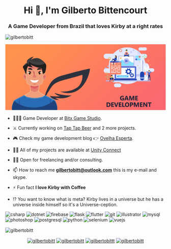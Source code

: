 <h1 align="center">Hi 👋, I'm Gilberto Bittencourt</h1>
<h3 align="center">A Game Developer from Brazil that loves Kirby at a right rates</h3>
<p align="left"> <img src="https://komarev.com/ghpvc/?username=gilbertobitt" alt="gilbertobitt" /> </p>

<img title="cover" src="/cover_590x242.png" alt="d" width="767" data-align="center"></center>

- 👨🏻‍💻 Game Developer at <u>Bitx Game Studio</u>.

- ⚔️ Currently working on [Tap Tap Beer](https://play.google.com/store/apps/details?id=com.byaliens.bitx.taptapbeer&hl=en_US) and 2 more projects.

- 🎮 Check my game development blog 👉 [Ovelha Esperta](http://www.ovelhaesperta.com.br/).

- 👨‍💻 All of my projects are available at [Unity Connect](https://connect.unity.com/u/gilberto-bittencourt-1)

- 🧙🏻 Open for freelancing and/or consulting.

- 📫 How to reach me **gilbertobitt@outlook.com** this is my e-mail and skype.

- ⚡ Fun fact **I love Kirby with Coffee**

- ⁉️ You want to know what is meta? Kirby lives in a universe but he has a universe inside himself so it's a Universe-ception.

<p align="left"><img src="https://devicons.github.io/devicon/devicon.git/icons/csharp/csharp-original.svg" alt="csharp" width="40" height="40"/> <img src="https://devicons.github.io/devicon/devicon.git/icons/dot-net/dot-net-original-wordmark.svg" alt="dotnet" width="40" height="40"/> <img src="https://www.vectorlogo.zone/logos/firebase/firebase-icon.svg" alt="firebase" width="40" height="40"/> <img src="https://www.vectorlogo.zone/logos/pocoo_flask/pocoo_flask-icon.svg" alt="flask" width="40" height="40"/> <img src="https://www.vectorlogo.zone/logos/flutterio/flutterio-icon.svg" alt="flutter" width="40" height="40"/> <img src="https://www.vectorlogo.zone/logos/git-scm/git-scm-icon.svg" alt="git" width="40" height="40"/> <img src="https://www.vectorlogo.zone/logos/adobe_illustrator/adobe_illustrator-icon.svg" alt="illustrator" width="40" height="40"/> <img src="https://devicons.github.io/devicon/devicon.git/icons/mysql/mysql-original-wordmark.svg" alt="mysql" width="40" height="40"/> <img src="https://devicons.github.io/devicon/devicon.git/icons/photoshop/photoshop-plain.svg" alt="photoshop" width="40" height="40"/> <img src="https://devicons.github.io/devicon/devicon.git/icons/postgresql/postgresql-original-wordmark.svg" alt="postgresql" width="40" height="40"/> <img src="https://devicons.github.io/devicon/devicon.git/icons/python/python-original.svg" alt="python" width="40" height="40"/> <img src="https://i.ibb.co/9T29DD0/selenium.png" alt="selenium" width="40" height="40"/> <img src="https://devicons.github.io/devicon/devicon.git/icons/vuejs/vuejs-original-wordmark.svg" alt="vuejs" width="40" height="40"/></p>

<p><img align="center" src="https://github-readme-stats.vercel.app/api/top-langs/?username=gilbertobitt&layout=compact&hide=html" alt="gilbertobitt" /></p>

<p align="center">
<a href="https://twitter.com/gilbertobitt" target="blank"><img align="center" src="https://cdn.jsdelivr.net/npm/simple-icons@3.0.1/icons/twitter.svg" alt="gilbertobitt" height="30" width="30" /></a>
<a href="https://linkedin.com/in/gilbertobitt" target="blank"><img align="center" src="https://cdn.jsdelivr.net/npm/simple-icons@3.0.1/icons/linkedin.svg" alt="gilbertobitt" height="30" width="30" /></a>
<a href="https://fb.com/gilbertobittt" target="blank"><img align="center" src="https://cdn.jsdelivr.net/npm/simple-icons@3.0.1/icons/facebook.svg" alt="gilbertobittt" height="30" width="30" /></a>
<a href="https://instagram.com/gilbertobitt" target="blank"><img align="center" src="https://cdn.jsdelivr.net/npm/simple-icons@3.0.1/icons/instagram.svg" alt="gilbertobitt" height="30" width="30" /></a>
</p>



